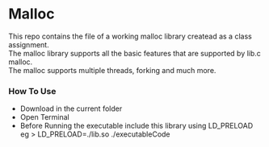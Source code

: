 # Malloc
This repo contains the file of a working malloc library createad as a class assignment.<br>
The malloc library supports all the basic features that are supported by lib.c malloc.<br>
The malloc supports multiple threads, forking and much more.<br>

### How To Use <br>
<ul>
<li>Download in the current folder </li>
<li>Open Terminal </li>
<li>Before Running the executable include this library using LD_PRELOAD<br>
eg > LD_PRELOAD=./lib.so ./executableCode</li>

